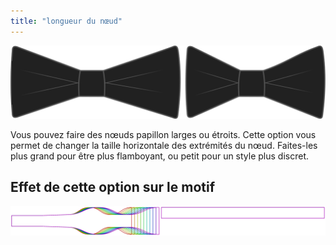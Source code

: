 ```yaml
---
title: "longueur du nœud"
---
```


![Longueur de nœud](bowlength.svg)

Vous pouvez faire des nœuds papillon larges ou étroits. Cette option vous permet de changer la taille horizontale des extrémités du nœud. Faites-les plus grand pour être plus flamboyant, ou petit pour un style plus discret.

## Effet de cette option sur le motif

![Cette image montre l'effet de cette option en superposant plusieurs variantes qui ont une valeur différente pour cette option](benjamin_bowlength_sample.svg "Effet de cette option sur le modèle")
